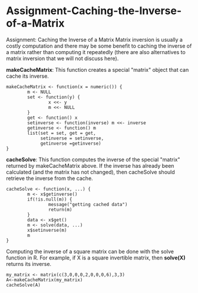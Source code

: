 # Assignment-Caching-the-Inverse-of-a-Matrix
Assignment: Caching the Inverse of a Matrix
Matrix inversion is usually a costly computation and there may be some benefit to caching the inverse of a matrix rather than computing it repeatedly (there are also alternatives to matrix inversion that we will not discuss here). 

**makeCacheMatrix**: This function creates a special "matrix" object that can cache its inverse.

```{r}
makeCacheMatrix <- function(x = numeric()) {
        m <- NULL
        set <- function(y) {
                x <<- y
                m <<- NULL
        }
        get <- function() x
        setinverse <- function(inverse) m <<- inverse
        getinverse <- function() m
        list(set = set, get = get,
             setinverse = setinverse,
             getinverse =getinverse)
}
```

**cacheSolve**: This function computes the inverse of the special "matrix" returned by makeCacheMatrix above. If the inverse has already been calculated (and the matrix has not changed), then cacheSolve should retrieve the inverse from the cache.

```{r}
cacheSolve <- function(x, ...) {
        m <- x$getinverse()
        if(!is.null(m)) {
                message("getting cached data")
                return(m)
        }
        data <- x$get()
        m <- solve(data, ...)
        x$setinverse(m)
        m
}
```

Computing the inverse of a square matrix can be done with the solve function in R. For example, if X is a square invertible matrix, then **solve(X)** returns its inverse.

```{r}
my_matrix <- matrix(c(3,0,0,0,2,0,0,0,6),3,3)
A<-makeCacheMatrix(my_matrix)
cacheSolve(A)

```
